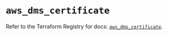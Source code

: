 # `aws_dms_certificate`

Refer to the Terraform Registry for docs: [`aws_dms_certificate`](https://registry.terraform.io/providers/hashicorp/aws/6.11.0/docs/resources/dms_certificate).
